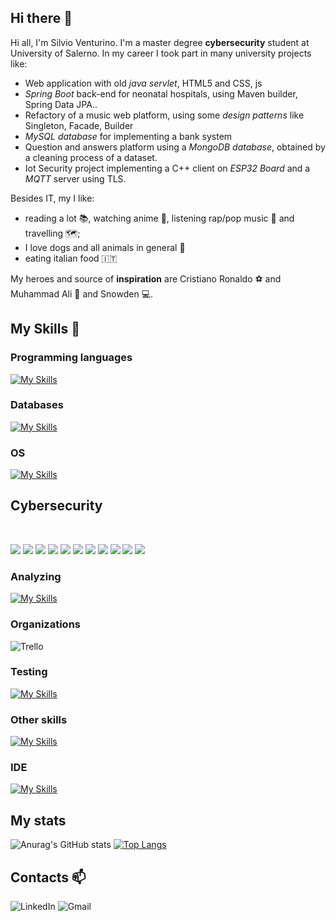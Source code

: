 ## Hi there 👋
Hi all, I'm Silvio Venturino. I'm a master degree **cybersecurity** student at University of Salerno. In my career I took part in many university projects like:
* Web application with old *java servlet*, HTML5 and CSS, js
* *Spring Boot* back-end for neonatal hospitals, using Maven builder, Spring Data JPA..
* Refactory of a music web platform, using some *design patterns* like Singleton, Facade, Builder
* *MySQL database* for implementing a bank system
* Question and answers platform using a *MongoDB database*, obtained by a cleaning process of a dataset.
* Iot Security project implementing a C++ client on *ESP32 Board* and a *MQTT* server using TLS.

Besides IT, my I like:
* reading a lot :books:, watching anime 🎦, listening rap/pop music 🎵 and travelling 🗺️;
* I love dogs and all animals in general :dog:
* eating italian food :it:

My heroes and source of **inspiration** are Cristiano Ronaldo ⚽ and Muhammad Ali 🥊 and Snowden 💻.

## My Skills :mag_right:

### Programming languages
<!--![C](https://img.shields.io/badge/c-%2300599C.svg?style=for-the-badge&logo=c&logoColor=white)
![Java](https://img.shields.io/badge/java-%23ED8B00.svg?style=for-the-badge&logo=openjdk&logoColor=white)
![Python](https://img.shields.io/badge/python-3670A0?style=for-the-badge&logo=python&logoColor=ffdd54)
![Arduino](https://img.shields.io/badge/-Arduino-00979D?style=for-the-badge&logo=Arduino&logoColor=white)
![Spring](https://img.shields.io/badge/spring-%236DB33F.svg?style=for-the-badge&logo=spring&logoColor=white)-->
[![My Skills](https://skillicons.dev/icons?i=java,arduino,spring,python&theme=light)](https://skillicons.dev) 

### Databases
[![My Skills](https://skillicons.dev/icons?i=mysql,postgres,mongodb&theme=light)](https://skillicons.dev) 

### OS 
[![My Skills](https://skillicons.dev/icons?i=linux,redhat&theme=light)](https://skillicons.dev) 

## Cybersecurity
<br>

![](https://img.shields.io/badge/Cryptography-DES-informational?style=flat&logo=DES&logoColor=white&color=539bf5)
![](https://img.shields.io/badge/Cryptography-AES-informational?style=flat&logo=AES&logoColor=white&color=539bf5)
![](https://img.shields.io/badge/Cryptography-RSA-informational?style=flat&logo=RSA&logoColor=white&color=539bf5)
![](https://img.shields.io/badge/Cryptography-MAC-informational?style=flat&logo=MAC&logoColor=white&color=539bf5)
![](https://img.shields.io/badge/Cryptography-HMAC-informational?style=flat&logo=HMAC&logoColor=white&color=539bf5)
![](https://img.shields.io/badge/Cryptography-Hashing-informational?style=flat&logo=Hashing&logoColor=white&color=539bf5)
![](https://img.shields.io/badge/Cryptography-Digital_Signatures-informational?style=flat&logo=Digital_Signatures&logoColor=white&color=539bf5)
![](https://img.shields.io/badge/Cryptography-TLS-informational?style=flat&logo=tls&logoColor=white&color=539bf5)
![](https://img.shields.io/badge/Linux_ACL-ip_tables-informational?style=flat&logo=ip_tables&logoColor=white&color=539bf5)
![](https://img.shields.io/badge/VM-VirtualBox-informational?style=flat&logo=VirtualBox&logoColor=white&color=539bf5)
![](https://img.shields.io/badge/VM-GNS3-informational?style=flat&logo=GNS3&logoColor=white&color=539bf5)
<br>

### Analyzing
[![My Skills](https://skillicons.dev/icons?i=prometheus,grafana&theme=light)](https://skillicons.dev) 

### Organizations
![Trello](https://img.shields.io/badge/Trello-%23026AA7.svg?style=for-the-badge&logo=Trello&logoColor=white)

### Testing
[![My Skills](https://skillicons.dev/icons?i=selenium,jacoco&theme=light)](https://skillicons.dev) 

### Other skills
[![My Skills](https://skillicons.dev/icons?i=hibernate,docker,git&theme=light)](https://skillicons.dev) 

### IDE
[![My Skills](https://skillicons.dev/icons?i=idea,eclipse,atom,vscode,arduino,pycharm&theme=light)](https://skillicons.dev) 

## My stats
![Anurag's GitHub stats](https://github-readme-stats.vercel.app/api?username=silvio2804&theme=tokyonight&show_icons=true)
[![Top Langs](https://github-readme-stats.vercel.app/api/top-langs/?username=silvio2804&layout=donut)](https://github.com/anuraghazra/github-readme-stats)

## Contacts 📫
![LinkedIn](https://img.shields.io/badge/linkedin-%230077B5.svg?style=for-the-badge&logo=linkedin&logoColor=white)
![Gmail](https://img.shields.io/badge/Gmail-D14836?style=for-the-badge&logo=gmail&logoColor=white)





